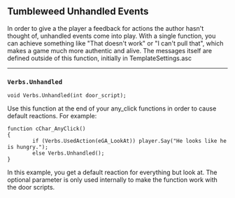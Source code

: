 ## Tumbleweed Unhandled Events

In order to give a the player a feedback for actions the author hasn't thought
of, unhandled events come into play.
With a single function, you can achieve something like "That doesn't work" or
"I can't pull that", which makes a game much more authentic and alive.
The messages itself are defined outside of this function, initially in TemplateSettings.asc

---

### `Verbs.Unhandled`

```ags
void Verbs.Unhandled(int door_script);
```

Use this function at the end of your any_click functions in order to cause default reactions. For example:

```ags
function cChar_AnyClick()
{
        if (Verbs.UsedAction(eGA_LookAt)) player.Say("He looks like he is hungry.");
        else Verbs.Unhandled();
}
```

In this example, you get a default reaction for everything but look at. The optional parameter is only used internally to make the function work with the door scripts.

